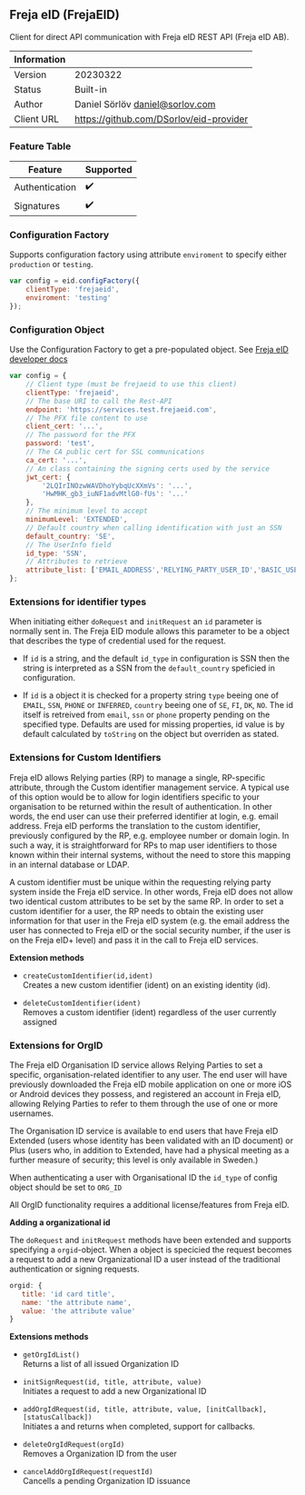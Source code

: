 ## Freja eID (FrejaEID)

Client for direct API communication with Freja eID REST API (Freja eID AB).



| Information |   |
| --- | --- |
| Version | 20230322 |
| Status | Built-in |
| Author | Daniel Sörlöv <daniel@sorlov.com> |
| Client URL | https://github.com/DSorlov/eid-provider |

### Feature Table

| Feature | Supported |
| --- | --- |
| Authentication | :heavy_check_mark: |
| Signatures | :heavy_check_mark: |

### Configuration Factory

Supports configuration factory using attribute `enviroment` to specify either `production` or `testing`.

```javascript
var config = eid.configFactory({
    clientType: 'frejaeid',
    enviroment: 'testing'
});
```

### Configuration Object

Use the Configuration Factory to get a pre-populated object.
See [Freja eID developer docs](https://frejaeid.com/rest-api/Freja%20eID%20Relying%20Party%20Developers'%20Documentation)

```javascript
var config = {
    // Client type (must be frejaeid to use this client)
    clientType: 'frejaeid',
    // The base URI to call the Rest-API
    endpoint: 'https://services.test.frejaeid.com',
    // The PFX file content to use
    client_cert: '...',
    // The password for the PFX
    password: 'test',
    // The CA public cert for SSL communications
    ca_cert: '...',
    // An class containing the signing certs used by the service
    jwt_cert: {
        '2LQIrINOzwWAVDhoYybqUcXXmVs': '...',
        'HwMHK_gb3_iuNF1advMtlG0-fUs': '...'
    },
    // The minimum level to accept
    minimumLevel: 'EXTENDED',
    // Default country when calling identification with just an SSN
    default_country: 'SE',
    // The UserInfo field
    id_type: 'SSN',
    // Attributes to retrieve 
    attribute_list: ['EMAIL_ADDRESS','RELYING_PARTY_USER_ID','BASIC_USER_INFO','SSN','ADDRESSES','DATE_OF_BIRTH','ALL_EMAIL_ADDRESSES']    
};
```

### Extensions for identifier types

When initiating either `doRequest` and `initRequest` an `id` parameter is normally sent in. The Freja EID module allows this parameter to be a object that describes the type of credential used for the request.

* If `id` is a string, and the default `id_type` in configuration is SSN then the string is interpreted as a SSN from the `default_country` speficied in configuration.

* If `id` is a object it is checked for a property string `type` beeing one of `EMAIL`, `SSN`, `PHONE` or `INFERRED`, `country` beeing one of `SE`, `FI`, `DK`, `NO`. The id itself is retreived from `email`, `ssn` or `phone` property pending on the specified type. Defaults are used for missing properties, id value is by default calculated by `toString` on the object but overriden as stated.

### Extensions for Custom Identifiers

Freja eID allows Relying parties (RP) to manage a single, RP-specific attribute, through the Custom identifier management service.  A typical use of this option would be to allow for login identifiers specific to your organisation to be returned within the result of authentication. In other words, the end user can use their preferred identifier at login, e.g. email address. Freja eID performs the translation to the custom identifier, previously configured by the RP, e.g. employee number or domain login. In such a way, it is straightforward for RPs to map user identifiers to those known within their internal systems, without the need to store this mapping in an internal database or LDAP.

A custom identifier must be unique within the requesting relying party system inside the Freja eID service. In other words, Freja eID does not allow two identical custom attributes to be set by the same RP. In order to set a custom identifier for a user, the RP needs to obtain the existing user information for that user in the Freja eID system (e.g. the email address the user has connected to Freja eID or the social security number, if the user is on the Freja eID+ level) and pass it in the call to Freja eID services. 

**Extension methods**

* `createCustomIdentifier(id,ident)`<br/>Creates a new custom identifier (ident) on an existing identity (id).

* `deleteCustomIdentifier(ident)`<br/>Removes a custom identifier (ident) regardless of the user currently assigned

### Extensions for OrgID

The Freja eID Organisation ID service allows Relying Parties to set a specific, organisation-related identifier to any user. The end user will have previously downloaded the Freja eID mobile application on one or more iOS or Android devices they possess, and registered an account in Freja eID, allowing Relying Parties to refer to them through the use of one or more usernames.

The Organisation ID service is available to end users that have Freja eID Extended (users whose identity has been validated with an ID document) or Plus (users who, in addition to Extended, have had a physical meeting as a further measure of security; this level is only available in Sweden.)

When authenticating a user with Organisational ID the `id_type` of config object should be set to `ORG_ID`

All OrgID functionality requires a additional license/features from Freja eID.

**Adding a organizational id**

The `doRequest` and `initRequest` methods have been extended and supports specifying a `orgid`-object. When a object is specicied the request becomes a request to add a new Organizational ID a user instead of the traditional authentication or signing requests.

 ```javascript
orgid: {
    title: 'id card title',
    name: 'the attribute name',
    value: 'the attribute value'
}
```

**Extensions methods**

* `getOrgIdList()`<br/>Returns a list of all issued Organization ID

* `initSignRequest(id, title, attribute, value)`<br/>Initiates a request to add a new Organizational ID

* `addOrgIdRequest(id, title, attribute, value, [initCallback], [statusCallback])`<br/>Initiates a and returns when completed, support for callbacks.

* `deleteOrgIdRequest(orgId)`<br/>Removes a Organization ID from the user

* `cancelAddOrgIdRequest(requestId)`<br/>Cancells a pending Organization ID issuance
